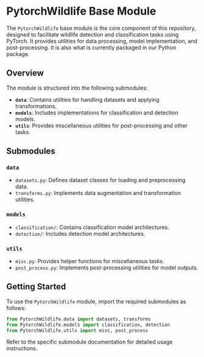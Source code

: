 # PytorchWildlife Base Module

The `PytorchWildlife` base module is the core component of this repository, designed to facilitate wildlife detection and classification tasks using PyTorch. It provides utilities for data processing, model implementation, and post-processing. It is also what is currently packaged in our Python package.

## Overview

The module is structured into the following submodules:

- **`data`**: Contains utilities for handling datasets and applying transformations.
- **`models`**: Includes implementations for classification and detection models.
- **`utils`**: Provides miscellaneous utilities for post-processing and other tasks.

## Submodules

### `data`
- `datasets.py`: Defines dataset classes for loading and preprocessing data.
- `transforms.py`: Implements data augmentation and transformation utilities.

### `models`
- `classification/`: Contains classification model architectures.
- `detection/`: Includes detection model architectures.

### `utils`
- `misc.py`: Provides helper functions for miscellaneous tasks.
- `post_process.py`: Implements post-processing utilities for model outputs.

## Getting Started

To use the `PytorchWildlife` module, import the required submodules as follows:

```python
from PytorchWildlife.data import datasets, transforms
from PytorchWildlife.models import classification, detection
from PytorchWildlife.utils import misc, post_process
```

Refer to the specific submodule documentation for detailed usage instructions.